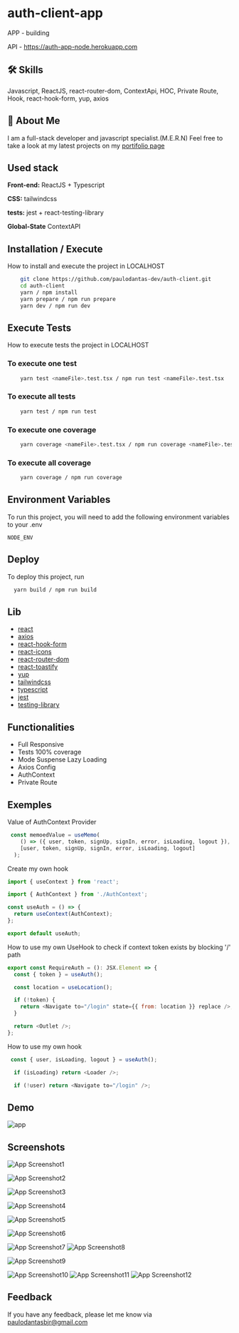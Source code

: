 # auth-client-app

APP - building

API - https://auth-app-node.herokuapp.com

## 🛠 Skills

Javascript, ReactJS, react-router-dom, ContextApi, HOC, Private Route, Hook, react-hook-form, yup, axios

## 🚀 About Me

I am a full-stack developer and javascript specialist.(M.E.R.N)
Feel free to take a look at my latest projects on my [portifolio page](https://portfolio-paulodantas-dev.vercel.app/)

## Used stack

**Front-end:** ReactJS + Typescript

**CSS:** tailwindcss

**tests:** jest + react-testing-library

**Global-State** ContextAPI


## Installation / Execute

How to install and execute the project in LOCALHOST

```bash
    git clone https://github.com/paulodantas-dev/auth-client.git
    cd auth-client
    yarn / npm install
    yarn prepare / npm run prepare
    yarn dev / npm run dev
```
## Execute Tests

How to execute tests the project in LOCALHOST

### To execute one test

```bash
    yarn test <nameFile>.test.tsx / npm run test <nameFile>.test.tsx
```

### To execute all tests

```bash
    yarn test / npm run test
```
### To execute one coverage

```bash
    yarn coverage <nameFile>.test.tsx / npm run coverage <nameFile>.test.tsx
```

### To execute all coverage

```bash
    yarn coverage / npm run coverage
```

## Environment Variables

To run this project, you will need to add the following environment variables to your .env

`NODE_ENV`


## Deploy

To deploy this project, run

```bash
  yarn build / npm run build
```

## Lib

- [react](https://reactjs.org/)
- [axios](https://axios-http.com/)
- [react-hook-form](https://www.react-hook-form.com/)
- [react-icons](https://github.com/react-icons/react-icons#readme)
- [react-router-dom](https://github.com/remix-run/react-router#readme)
- [react-toastify](https://github.com/fkhadra/react-toastify#readme)
- [yup](https://github.com/jquense/yup)
- [tailwindcss](https://tailwindcss.com/)
- [typescript](https://www.typescriptlang.org/)
- [jest](https://jestjs.io/)
- [testing-library](https://testing-library.com/)

## Functionalities

- Full Responsive
- Tests 100% coverage
- Mode Suspense Lazy Loading
- Axios Config
- AuthContext
- Private Route

## Exemples

Value of AuthContext Provider

```javascript
 const memoedValue = useMemo(
    () => ({ user, token, signUp, signIn, error, isLoading, logout }),
    [user, token, signUp, signIn, error, isLoading, logout]
  );
```

Create my own hook

```javascript
import { useContext } from 'react';

import { AuthContext } from './AuthContext';

const useAuth = () => {
  return useContext(AuthContext);
};

export default useAuth;
```

How to use my own UseHook to check if context token exists by blocking '/' path

```javascript
export const RequireAuth = (): JSX.Element => {
  const { token } = useAuth();

  const location = useLocation();

  if (!token) {
    return <Navigate to="/login" state={{ from: location }} replace />;
  }

  return <Outlet />;
};
```

How to use my own hook

```javascript
 const { user, isLoading, logout } = useAuth();

  if (isLoading) return <Loader />;

  if (!user) return <Navigate to="/login" />;
```

## Demo
![app](https://github.com/paulodantas-dev/auth-client/blob/main/src/assets/app.gif)


## Screenshots

![App Screenshot1](https://github.com/paulodantas-dev/auth-client/blob/main/src/assets/1.png)

![App Screenshot2](https://github.com/paulodantas-dev/auth-client/blob/main/src/assets/2.png)

![App Screenshot3](https://github.com/paulodantas-dev/auth-client/blob/main/src/assets/3.png)

![App Screenshot4](https://github.com/paulodantas-dev/auth-client/blob/main/src/assets/4.png)

![App Screenshot5](https://github.com/paulodantas-dev/auth-client/blob/main/src/assets/5.png)

![App Screenshot6](https://github.com/paulodantas-dev/auth-client/blob/main/src/assets/6.png)

![App Screenshot7](https://github.com/paulodantas-dev/auth-client/blob/main/src/assets/7.png)
![App Screenshot8](https://github.com/paulodantas-dev/auth-client/blob/main/src/assets/8.png)

![App Screenshot9](https://github.com/paulodantas-dev/auth-client/blob/main/src/assets/9.png)

![App Screenshot10](https://github.com/paulodantas-dev/auth-client/blob/main/src/assets/10.png)
![App Screenshot11](https://github.com/paulodantas-dev/auth-client/blob/main/src/assets/11.png)
![App Screenshot12](https://github.com/paulodantas-dev/auth-client/blob/main/src/assets/12.png)



## Feedback

If you have any feedback, please let me know via paulodantasbjr@gmail.com

